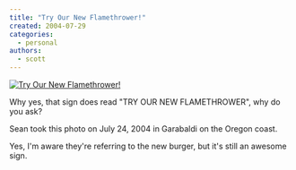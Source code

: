 ```yaml
---
title: "Try Our New Flamethrower!"
created: 2004-07-29
categories:
  - personal
authors:
  - scott
---
```


[![Try Our New Flamethrower!](/images/flamethrower.jpg)](http://spaceninja.local/gallery/blog-photos/flamethrower.jpg)

Why yes, that sign does read "TRY OUR NEW FLAMETHROWER", why do you ask?

Sean took this photo on July 24, 2004 in Garabaldi on the Oregon coast.

Yes, I'm aware they're referring to the new burger, but it's still an awesome sign.
